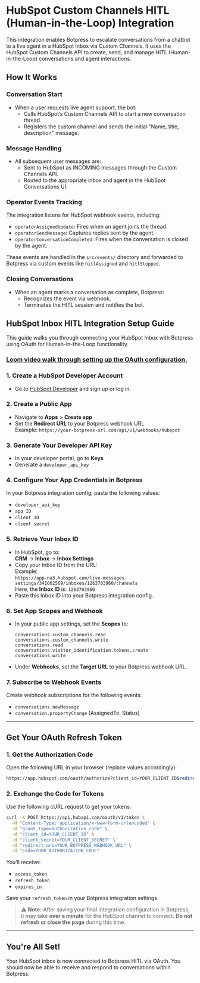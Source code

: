 
# HubSpot Custom Channels HITL (Human-in-the-Loop) Integration

This integration enables Botpress to escalate conversations from a chatbot to a live agent in a HubSpot Inbox via Custom Channels. It uses the HubSpot Custom Channels API to create, send, and manage HITL (Human-in-the-Loop) conversations and agent interactions.

## How It Works

### Conversation Start

- When a user requests live agent support, the bot:
  - Calls HubSpot’s Custom Channels API to start a new conversation thread.
  - Registers the custom channel and sends the initial "Name, title, description" message.

### Message Handling

- All subsequent user messages are:
  - Sent to HubSpot as INCOMING messages through the Custom Channels API.
  - Routed to the appropriate inbox and agent in the HubSpot Conversations UI.

### Operator Events Tracking

The integration listens for HubSpot webhook events, including:
- `operatorAssignedUpdate`: Fires when an agent joins the thread.
- `operatorSendMessage`: Captures replies sent by the agent.
- `operatorConversationCompleted`: Fires when the conversation is closed by the agent.

These events are handled in the `src/events/` directory and forwarded to Botpress via custom events like `hitlAssigned` and `hitlStopped`.

### Closing Conversations

- When an agent marks a conversation as complete, Botpress:
  - Recognizes the event via webhook.
  - Terminates the HITL session and notifies the bot.

## HubSpot Inbox HITL Integration Setup Guide

This guide walks you through connecting your HubSpot Inbox with Botpress using OAuth for Human-in-the-Loop functionality.

### **[Loom video walk through setting up the OAuth configuration.](https://www.loom.com/share/4f1671cfd4fd4063b5e8570830100a44?sid=a22987f8-858b-4ef2-a879-ccac762fb6aa)** ###


### 1. Create a HubSpot Developer Account
- Go to [HubSpot Developer](https://developers.hubspot.com/) and sign up or log in.

### 2. Create a Public App
- Navigate to **Apps** > **Create app**
- Set the **Redirect URL** to your Botpress webhook URL  
  Example: `https://your-botpress-url.com/api/v1/webhooks/hubspot`

### 3. Generate Your Developer API Key
- In your developer portal, go to **Keys**
- Generate a `developer_api_key`

### 4. Configure Your App Credentials in Botpress
In your Botpress integration config, paste the following values:
- `developer_api_key`
- `app ID`
- `client ID`
- `client secret`

### 5. Retrieve Your Inbox ID
- In HubSpot, go to:  
  **CRM** → **Inbox** → **Inbox Settings**
- Copy your Inbox ID from the URL:  
  Example:  
  `https://app-na3.hubspot.com/live-messages-settings/341662569/inboxes/1263703960/channels`  
  Here, the **Inbox ID** is: `1263703960`
- Paste this Inbox ID into your Botpress integration config.

### 6. Set App Scopes and Webhook
- In your public app settings, set the **Scopes** to:
  ```
  conversations.custom_channels.read
  conversations.custom_channels.write
  conversations.read
  conversations.visitor_identification.tokens.create
  conversations.write
  ```
- Under **Webhooks**, set the **Target URL** to your Botpress webhook URL.

### 7. Subscribe to Webhook Events
Create webhook subscriptions for the following events:
- `conversations.newMessage`
- `conversation.propertyChange` (AssignedTo, Status)

---

## Get Your OAuth Refresh Token

### 1. Get the Authorization Code
Open the following URL in your browser (replace values accordingly):
```bash
https://app.hubspot.com/oauth/authorize?client_id=YOUR_CLIENT_ID&redirect_uri=YOUR_REDIRECT_URI&scope=conversations.custom_channels.read%20conversations.custom_channels.write%20conversations.read%20conversations.visitor_identification.tokens.create%20conversations.write&response_type=code
```

### 2. Exchange the Code for Tokens
Use the following cURL request to get your tokens:
```bash
curl -X POST https://api.hubapi.com/oauth/v1/token \
  -H "Content-Type: application/x-www-form-urlencoded" \
  -d "grant_type=authorization_code" \
  -d "client_id=YOUR_CLIENT_ID" \
  -d "client_secret=YOUR_CLIENT_SECRET" \
  -d "redirect_uri=YOUR_BOTPRESS_WEBHOOK_URL" \
  -d "code=YOUR_AUTHORIZATION_CODE"
```

You’ll receive:
- `access_token`
- `refresh_token`
- `expires_in`

Save your `refresh_token` in your Botpress integration settings.

> ⚠️ **Note:** After saving your final integration configuration in Botpress, it may take **over a minute** for the HubSpot channel to connect. **Do not refresh or close the page** during this time.

---

## You're All Set!
Your HubSpot inbox is now connected to Botpress HITL via OAuth. You should now be able to receive and respond to conversations within Botpress.
